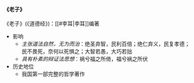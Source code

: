 #### 《老子》

《老子》(《道德经》)：[[#李耳|李耳]]编著
- 影响
	- *主张道法自然，无为而治*：绝圣弃智，民利百倍；绝仁弃义，民复孝德；民不畏死，奈何以死惧之；大智若愚，大巧若拙
	- *具有朴素的辩证法思想*：祸兮福之所倚，福兮祸之所伏
- 历史地位
	- 我国第一部完整的哲学著作